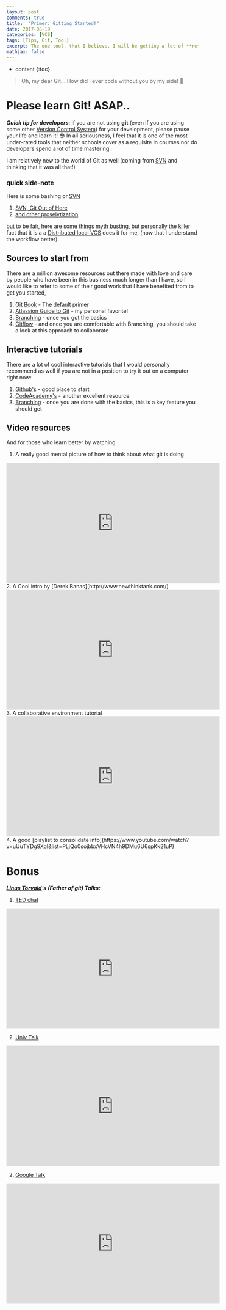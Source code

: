 ```yaml
---
layout: post
comments: true
title:  "Primer: Gitting Started!"
date: 2017-08-19
categories: [VCS]
tags: [Tips, Git, Tool]
excerpt: The one tool, that I believe, I will be getting a lot of **return-on-investment** in my coding career.
mathjax: false
---
```

* content
{:toc}

> Oh, my dear Git... How did I ever code without you by my side! :love_letter:

# Please learn Git! ASAP..
_**Quick tip for developers**_:  if you are not using **git** (even if you are using some other [Version Control System](https://betterexplained.com/articles/a-visual-guide-to-version-control/)) for your development, please pause your life and learn it! :flushed:
In all seriousness, I feel that it is one of the most under-rated tools that neither schools cover as a requisite in courses nor do developers spend a lot of time mastering.

I am relatively new to the world of Git as well (coming from [SVN] and thinking that it was all that!)  


### quick side-note
Here is some bashing or [SVN]
1. [SVN, Git Out of Here](https://mentormate.com/blog/differences-git-svn/)
2. [and other proselytization](http://blog.teamtreehouse.com/why-you-should-switch-from-subversion-to-git)   

but to be fair, here are [some things myth busting](https://svnvsgit.com/), but personally the killer fact that it is a
a [Distributed local VCS](https://betterexplained.com/articles/intro-to-distributed-version-control-illustrated/) does it for me, 
(now that I understand the workflow better).


## Sources to start from
There are a million awesome resources out there made with love and care by people who have been in this business much 
longer than I have, so I would like to refer to some of their good work that I have benefited from to get you started,
 
1. [Git Book] - The default primer
2. [Atlassion Guide to Git] - my personal favorite!
3. [Branching] - once you got the basics
4. [Gitflow] - and once you are comfortable with Branching, you should take a look at this approach to collaborate 

## Interactive tutorials
There are a lot of cool interactive tutorials that I would personally recommend as well if you are not in a position 
to try it out on a computer right now:

1. [Github's] - good place to start
2. [CodeAcademy's] - another excellent resource
3. [Branching] - once you are done with the basics, this is a key feature you should get

## Video resources
And for those who learn better by watching

1. A really good mental picture of how to think about what git is doing
<iframe width="560" height="315" src="https://www.youtube.com/embed/3a2x1iJFJWc" frameborder="0" allowfullscreen></iframe>
2. A Cool intro by [Derek Banas](http://www.newthinktank.com/) 
<iframe width="560" height="315" src="https://www.youtube.com/embed/r63f51ce84A" frameborder="0" allowfullscreen></iframe>
3. A collaborative environment tutorial 
<iframe width="560" height="315" src="https://www.youtube.com/embed/gLWSJXBbJuE" frameborder="0" allowfullscreen></iframe>
4. A good [playlist to consolidate info](https://www.youtube.com/watch?v=uUuTYDg9XoI&list=PLjQo0sojbbxVHcVN4h9DMu6U6spKk21uP)


# Bonus
_**[Linus Torvald](https://en.wikipedia.org/wiki/Linus_Torvalds)'s (Father of git) Talks:**_
1. [TED chat](https://youtu.be/o8NPllzkFhE)
<iframe width="560" height="315" src="https://www.youtube.com/embed/o8NPllzkFhE" frameborder="0" allowfullscreen></iframe>

2. [Univ Talk](https://youtu.be/MShbP3OpASA)
<iframe width="560" height="315" src="https://www.youtube.com/embed/MShbP3OpASA" frameborder="0" allowfullscreen></iframe>

2. [Google Talk](https://youtu.be/4XpnKHJAok8)
<iframe width="560" height="315" src="https://www.youtube.com/embed/4XpnKHJAok8" frameborder="0" allowfullscreen></iframe>


[SVN]: https://en.wikipedia.org/wiki/Apache_Subversion
[Git Book]: https://git-scm.com/book/en/v2
[Branching]: https://git-scm.com/book/en/v2/Git-Branching-Branches-in-a-Nutshell
[Atlassion Guide to Git]: https://www.atlassian.com/git/tutorials/setting-up-a-repository
[Gitflow]: https://datasift.github.io/gitflow/IntroducingGitFlow.html

[Github's]: https://try.github.io/levels/1/challenges/1
[CodeAcademy's]: https://www.codecademy.com/learn/learn-git
[Branching]: https://learngitbranching.js.org/

[Git Cheatsheet]: https://www.atlassian.com/git/tutorials/atlassian-git-cheatsheet